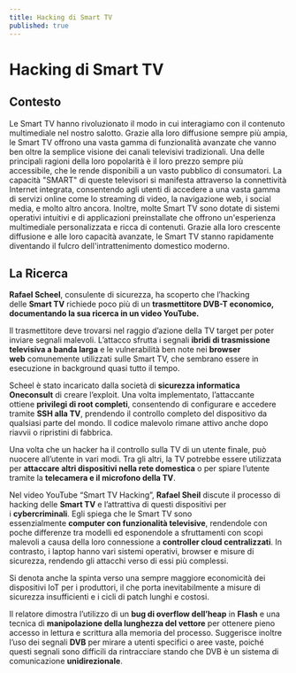 ```yaml
---
title: Hacking di Smart TV
published: true
---
```

# Hacking di Smart TV

## Contesto

Le Smart TV hanno rivoluzionato il modo in cui interagiamo con il contenuto multimediale nel nostro salotto. Grazie alla loro diffusione sempre più ampia, le Smart TV offrono una vasta gamma di funzionalità avanzate che vanno ben oltre la semplice visione dei canali televisivi tradizionali. Una delle principali ragioni della loro popolarità è il loro prezzo sempre più accessibile, che le rende disponibili a un vasto pubblico di consumatori. La capacità "SMART" di queste televisori si manifesta attraverso la connettività Internet integrata, consentendo agli utenti di accedere a una vasta gamma di servizi online come lo streaming di video, la navigazione web, i social media, e molto altro ancora. Inoltre, molte Smart TV sono dotate di sistemi operativi intuitivi e di applicazioni preinstallate che offrono un'esperienza multimediale personalizzata e ricca di contenuti. Grazie alla loro crescente diffusione e alle loro capacità avanzate, le Smart TV stanno rapidamente diventando il fulcro dell'intrattenimento domestico moderno.

## La Ricerca

**Rafael Scheel**, consulente di sicurezza, ha scoperto che l’hacking delle **Smart TV** richiede poco più di un **trasmettitore DVB-T economico, documentando la sua ricerca in un video YouTube.**

Il trasmettitore deve trovarsi nel raggio d’azione della TV target per poter inviare segnali malevoli. L’attacco sfrutta i segnali **ibridi di trasmissione televisiva a banda larga** e le vulnerabilità ben note nei **browser web** comunemente utilizzati sulle Smart TV, che sembrano essere in esecuzione in background quasi tutto il tempo.

Scheel è stato incaricato dalla società di **sicurezza informatica Oneconsult** di creare l’exploit. Una volta implementato, l’attaccante ottiene **privilegi di root completi**, consentendo di configurare e accedere tramite **SSH alla TV**, prendendo il controllo completo del dispositivo da qualsiasi parte del mondo. Il codice malevolo rimane attivo anche dopo riavvii o ripristini di fabbrica.

Una volta che un hacker ha il controllo sulla TV di un utente finale, può nuocere all’utente in vari modi. Tra gli altri, la TV potrebbe essere utilizzata per **attaccare altri dispositivi nella rete domestica** o per spiare l’utente tramite la **telecamera e il microfono della TV**. 

Nel video YouTube “Smart TV Hacking”, **Rafael Sheil** discute il processo di hacking delle **Smart TV** e l’attrattiva di questi dispositivi per i **cybercriminali**. Egli spiega che le Smart TV sono essenzialmente **computer con funzionalità televisive**, rendendole con poche differenze tra modelli ed esponendole a sfruttamenti con scopi malevoli a causa della loro connessione a **controller cloud centralizzati**. In contrasto, i laptop hanno vari sistemi operativi, browser e misure di sicurezza, rendendo gli attacchi verso di essi più complessi.

Si  denota anche la spinta verso una sempre maggiore economicità dei dispositivi IoT per i produttori, il che porta inevitabilmente a misure di sicurezza insufficienti e i cicli di patch lunghi e costosi.

Il relatore dimostra l’utilizzo di un **bug di overflow dell’heap** in **Flash** e una tecnica di **manipolazione della lunghezza del vettore** per ottenere pieno accesso in lettura e scrittura alla memoria del processo. Suggerisce inoltre l’uso dei segnali **DVB** per mirare a utenti specifici o aree vaste, poiché questi segnali sono difficili da rintracciare stando che DVB è un sistema di comunicazione **unidirezionale**.
